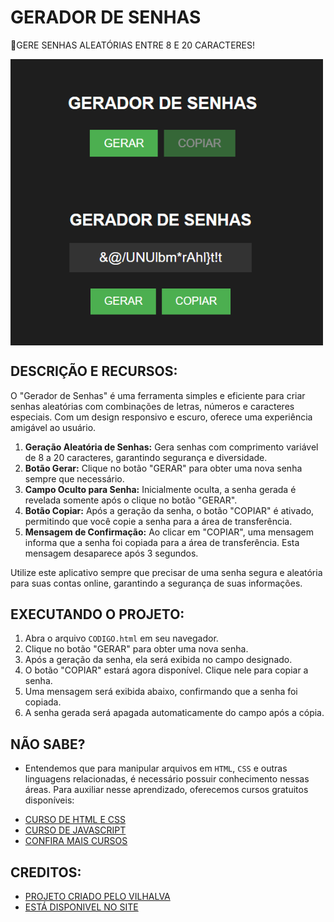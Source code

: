 # GERADOR DE SENHAS
🔐GERE SENHAS ALEATÓRIAS ENTRE 8 E 20 CARACTERES! 

<img src="FOTO_1.png" align="center" width="500"> <br>
<img src="FOTO_2.png" align="center" width="500"> <br>

## DESCRIÇÃO E RECURSOS:
O "Gerador de Senhas" é uma ferramenta simples e eficiente para criar senhas aleatórias com combinações de letras, números e caracteres especiais. Com um design responsivo e escuro, oferece uma experiência amigável ao usuário.

1. **Geração Aleatória de Senhas:** Gera senhas com comprimento variável de 8 a 20 caracteres, garantindo segurança e diversidade.
2. **Botão Gerar:** Clique no botão "GERAR" para obter uma nova senha sempre que necessário.
3. **Campo Oculto para Senha:** Inicialmente oculta, a senha gerada é revelada somente após o clique no botão "GERAR".
4. **Botão Copiar:** Após a geração da senha, o botão "COPIAR" é ativado, permitindo que você copie a senha para a área de transferência.
5. **Mensagem de Confirmação:** Ao clicar em "COPIAR", uma mensagem informa que a senha foi copiada para a área de transferência. Esta mensagem desaparece após 3 segundos.
  
Utilize este aplicativo sempre que precisar de uma senha segura e aleatória para suas contas online, garantindo a segurança de suas informações.

## EXECUTANDO O PROJETO:
1. Abra o arquivo `CODIGO.html` em seu navegador.
2. Clique no botão "GERAR" para obter uma nova senha.
3. Após a geração da senha, ela será exibida no campo designado.
4. O botão "COPIAR" estará agora disponível. Clique nele para copiar a senha.
5. Uma mensagem será exibida abaixo, confirmando que a senha foi copiada.
6. A senha gerada será apagada automaticamente do campo após a cópia.

## NÃO SABE?
- Entendemos que para manipular arquivos em `HTML`, `CSS` e outras linguagens relacionadas, é necessário possuir conhecimento nessas áreas. Para auxiliar nesse aprendizado, oferecemos cursos gratuitos disponíveis:
* [CURSO DE HTML E CSS](https://github.com/VILHALVA/CURSO-DE-HTML-E-CSS)
* [CURSO DE JAVASCRIPT](https://github.com/VILHALVA/CURSO-DE-JAVASCRIPT)
* [CONFIRA MAIS CURSOS](https://github.com/VILHALVA?tab=repositories&q=+topic:CURSO)

## CREDITOS:
- [PROJETO CRIADO PELO VILHALVA](https://github.com/VILHALVA)
- [ESTÁ DISPONIVEL NO SITE](https://vilhalva.github.io/STYLER/STYLER.html)

